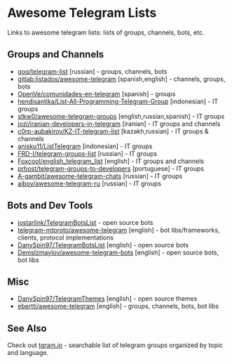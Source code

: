 # Awesome Telegram Lists
Links to awesome telegram lists: lists of groups, channels, bots, etc.

## Groups and Channels
* [goq/telegram-list](https://github.com/goq/telegram-list) [russian] - groups, channels, bots
* [gitlab:listados/awesome-telegram](https://gitlab.com/listados/awesome-telegram) [spanish,english] - channels, groups, bots
* [OpenVe/comunidades-en-telegram](https://github.com/OpenVE/comunidades-en-telegram) [spanish] - groups
* [hendisantika/List-All-Programming-Telegram-Group](https://github.com/hendisantika/List-All-Programming-Telegram-Group)  [indonesian] - IT groups
* [stkw0/awesome-telegram-groups](https://github.com/stkw0/awesome-telegram-groups) [english,russian,spanish] - IT groups
* [jozi/iranian-developers-in-telegram](https://github.com/jozi/iranian-developers-in-telegram) [iranian] - IT groups and channels
* [c0rp-aubakirov/KZ-IT-telegram-list](https://github.com/c0rp-aubakirov/KZ-IT-telegram-list) [kazakh,russian] - IT groups & channels
* [anisku11/ListTelegram](https://github.com/anisku11/ListTelegram) [indonesian] - IT groups
* [FRD-I/telegram-groups-list](https://github.com/FRD-I/telegram-groups-list) [russian] - IT groups
* [Foxcool/english_telegram_list](https://github.com/Foxcool/english_telegram_list) [english] - IT groups and channels
* [prhost/telegram-groups-to-developers](https://github.com/prhost/telegram-groups-to-developers) [portuguese] - IT groups
* [A-gambit/awesome-telegram-chats](https://github.com/A-gambit/awesome-telegram-chats) [russian] - IT groups
* [aiboy/awesome-telegram-ru](https://github.com/aiboy/awesome-telegram-ru) [russian] - IT groups

## Bots and Dev Tools

* [jostarlink/TelegramBotsList](https://github.com/jostarlink/TelegramBotsList) - open source bots
* [telegram-mtproto/awesome-telegram](https://github.com/telegram-mtproto/awesome-telegram) [english] - bot libs/frameworks, clients, protocol implementations
* [DanySpin97/TelegramBotsList](https://github.com/DanySpin97/TelegramBotsList) [english] - open source bots
* [DenisIzmaylov/awesome-telegram-bots](https://github.com/DenisIzmaylov/awesome-telegram-bots) [english] - open source bots, bot libs

## Misc

* [DanySpin97/TelegramThemes](https://github.com/DanySpin97/TelegramThemes) [english] - open source themes
* [ebertti/awesome-telegram](https://github.com/ebertti/awesome-telegram) [english] - groups, channels, bots, bot libs

## See Also

Check out [tgram.io](https://tgram.io) - searchable list of telegram groups organized by topic and language.
